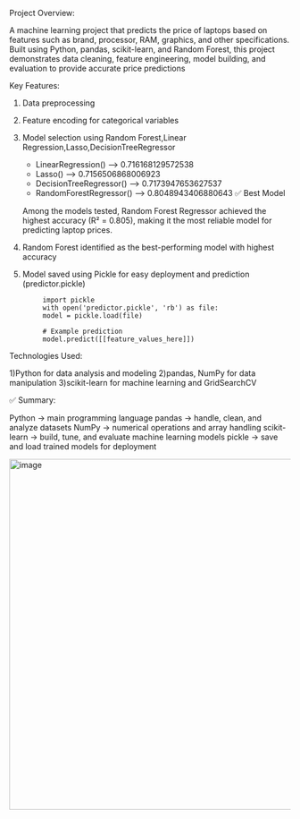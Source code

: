 
Project Overview:

A machine learning project that predicts the price of laptops based on features such as brand, processor, RAM, graphics, and other specifications. Built using Python, pandas, scikit-learn, and Random Forest, this project demonstrates data cleaning, feature engineering, model building, and evaluation to provide accurate price predictions


Key Features:

1) Data preprocessing   
2) Feature encoding for categorical variables
3) Model selection using Random Forest,Linear Regression,Lasso,DecisionTreeRegressor

	* LinearRegression() --> 0.716168129572538
	* Lasso() --> 0.7156506868006923
	* DecisionTreeRegressor() --> 0.7173947653627537
	* RandomForestRegressor() --> 0.8048943406880643 ✅ Best Model
     
     Among the models tested, Random Forest Regressor achieved the highest accuracy (R² = 0.805), making it the   most reliable model for predicting laptop prices.
	
4) Random Forest identified as the best-performing model with highest accuracy
5) Model saved using Pickle for easy deployment and prediction (predictor.pickle)

			import pickle
			with open('predictor.pickle', 'rb') as file:
   			model = pickle.load(file)

			# Example prediction
			model.predict([[feature_values_here]])

Technologies Used:

1)Python for data analysis and modeling
2)pandas, NumPy for data manipulation
3)scikit-learn for machine learning and GridSearchCV

✅ Summary:

Python → main programming language
pandas → handle, clean, and analyze datasets
NumPy → numerical operations and array handling
scikit-learn → build, tune, and evaluate machine learning models
pickle → save and load trained models for deployment

<img width="868" height="627" alt="image" src="https://github.com/user-attachments/assets/fb5219b3-ddd3-4a57-b682-5fe474d75087" />


